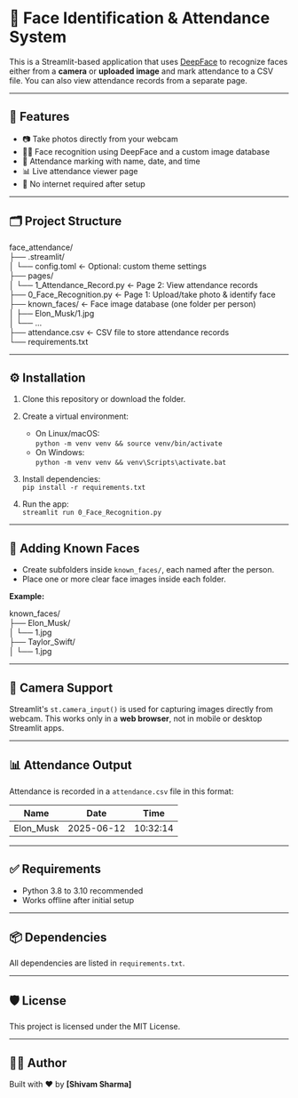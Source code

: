# 🧠 Face Identification & Attendance System

This is a Streamlit-based application that uses [DeepFace](https://github.com/serengil/deepface) to recognize faces either from a **camera** or **uploaded image** and mark attendance to a CSV file. You can also view attendance records from a separate page.

---

## 🚀 Features

- 📷 Take photos directly from your webcam  
- 🧑‍🔬 Face recognition using DeepFace and a custom image database  
- 📝 Attendance marking with name, date, and time  
- 📊 Live attendance viewer page  
- 🔐 No internet required after setup  

---

## 🗂️ Project Structure

face_attendance/  
├── .streamlit/  
│   └── config.toml               ← Optional: custom theme settings  
├── pages/  
│   └── 1_Attendance_Record.py    ← Page 2: View attendance records  
├── 0_Face_Recognition.py         ← Page 1: Upload/take photo & identify face  
├── known_faces/                  ← Face image database (one folder per person)  
│   ├── Elon_Musk/1.jpg  
│   └── ...  
├── attendance.csv                ← CSV file to store attendance records  
└── requirements.txt  

---

## ⚙️ Installation

1. Clone this repository or download the folder.  
2. Create a virtual environment:  
   - On Linux/macOS:  
     `python -m venv venv && source venv/bin/activate`  
   - On Windows:  
     `python -m venv venv && venv\Scripts\activate.bat`  

3. Install dependencies:  
   `pip install -r requirements.txt`  

4. Run the app:  
   `streamlit run 0_Face_Recognition.py`  

---

## 📁 Adding Known Faces

- Create subfolders inside `known_faces/`, each named after the person.
- Place one or more clear face images inside each folder.

**Example:**

known_faces/  
├── Elon_Musk/  
│   └── 1.jpg  
├── Taylor_Swift/  
│   └── 1.jpg  

---

## 📸 Camera Support

Streamlit's `st.camera_input()` is used for capturing images directly from webcam. This works only in a **web browser**, not in mobile or desktop Streamlit apps.

---

## 📊 Attendance Output

Attendance is recorded in a `attendance.csv` file in this format:

Name | Date | Time  
-----|------|------  
Elon_Musk | 2025-06-12 | 10:32:14  

---

## ✅ Requirements

- Python 3.8 to 3.10 recommended  
- Works offline after initial setup  

---

## 📦 Dependencies

All dependencies are listed in `requirements.txt`.

---

## 🛡 License

This project is licensed under the MIT License.

---

## 🙋‍♂️ Author

Built with ❤️ by **[Shivam Sharma]**
